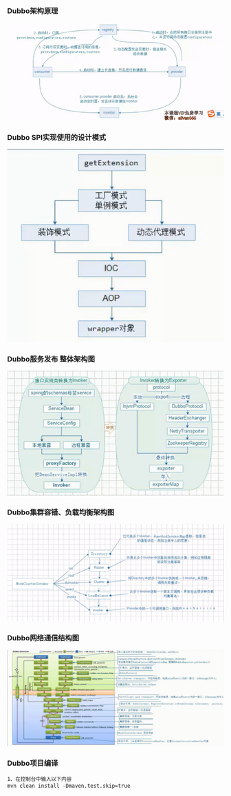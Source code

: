 ### Dubbo架构原理
![avatar](./pic/001_dubbo.png)
### Dubbo SPI实现使用的设计模式
![avatar](./pic/014_dubbo.png)
### Dubbo服务发布 整体架构图
![avatar](./pic/034_dubbo.png)
### Dubbo集群容错、负载均衡架构图 
![avatar](./pic/036_dubbo.png)
### Dubbo网络通信结构图
![avatar](./pic/039_dubbo.png)

### Dubbo项目编译
```text
1、在控制台中输入以下内容
mvn clean install -Dmaven.test.skip=true
```